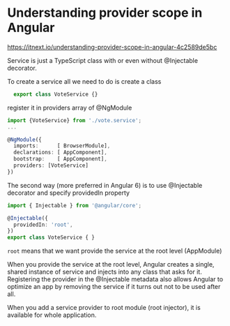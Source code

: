 # Understanding provider scope in Angular

https://itnext.io/understanding-provider-scope-in-angular-4c2589de5bc

Service is just a TypeScript class with or even without @Injectable decorator.

To create a service all we need to do is create a class
```ts
  export class VoteService {}
```

register it in providers array of @NgModule
```ts
import {VoteService} from './vote.service';
...

@NgModule({
  imports:      [ BrowserModule],
  declarations: [ AppComponent],
  bootstrap:    [ AppComponent],
  providers: [VoteService]
})
```

The second way (more preferred in Angular 6) is to use @Injectable decorator and specify providedIn property
```ts
import { Injectable } from '@angular/core';

@Injectable({   
  providedIn: 'root', 
}) 
export class VoteService { }
```

`root` means that we want provide the service at the root level (AppModule)

When you provide the service at the root level, Angular creates a single, shared instance of service and injects into any class that asks for it. 
Registering the provider in the @Injectable metadata also allows Angular to optimize an app by removing the service if it turns out not to be used after all.

When you add a service provider to root module (root injector), it is available for whole application.
